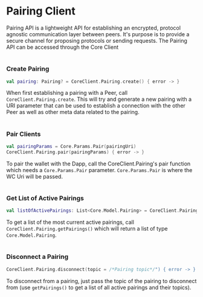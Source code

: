 # Pairing Client
Pairing API is a lightweight API for establishing an encrypted, protocol agnostic communication layer between peers. It's purpose is to provide a secure channel for proposing protocols or sending requests. The Pairing API can be accessed through the Core Client

#
### **Create Pairing**

```kotlin
val pairing: Pairing? = CoreClient.Pairing.create() { error -> }
```
When first establishing a pairing with a Peer, call `CoreClient.Pairing.create`. This will try and generate a new pairing with a URI parameter that can be used to establish a connection with the other Peer as well as other meta data related to the pairing.

#
### **Pair Clients**

```kotlin
val pairingParams = Core.Params.Pair(pairingUri)
CoreClient.Pairing.pair(pairingParams) { error -> }
```

To pair the wallet with the Dapp, call the CoreClient.Pairing's pair function which needs a `Core.Params.Pair` parameter. `Core.Params.Pair` is where the WC Uri will be passed.

#
### **Get List of Active Pairings**

```kotlin
val listOfActivePairings: List<Core.Model.Pairing> = CoreClient.Pairing.getPairings()
```

To get a list of the most current active pairings, call `CoreClient.Pairing.getPairings()` which will return a list of type `Core.Model.Pairing`.

#
### **Disconnect a Pairing**

```kotlin
CoreClient.Pairing.disconnect(topic = /*Pairing topic*/") { error -> }
```

To disconnect from a pairing, just pass the topic of the pairing to disconnect from (use `getPairings()` to get a list of all active pairings and their topics). 
